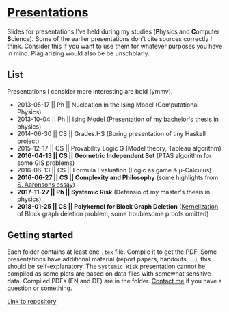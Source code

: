 # [Presentations](https://github.com/oerpli/Presentations/)

Slides for presentations I've held during my studies (**P**hysics and **C**omputer **S**cience). Some of the earlier presentations don't cite sources correctly I think. Consider this if you want to use them for whatever purposes you have in mind. Plagiarizing would also be be unscholarly.

## List

Presentations I consider more interesting are bold (ymmv).

* 2013-05-17 || Ph || Nucleation in the Ising Model (Computational Physics)
* 2013-10-04 || Ph || Ising Model (Presentation of my bachelor's thesis in physics)
* 2014-06-30 || CS || Grades.HS (Boring presentation of tiny Haskell project)
* 2015-12-17 || CS || Provability Logic G (Model theory, Tableau algorithm)
* **2016-04-13 || CS || Geometric Independent Set** (PTAS algorithm for some GIS problems)
* 2016-06-13 || CS || Formula Evaluation (Logic as game & μ-Calculus)
* **2016-06-27 || CS || Complexity and Philosophy** (some highlights from [S. Aaronsons essay](http://www.scottaaronson.com/papers/philos.pdf))
* **2017-11-27 || Ph || Systemic Risk** (Defensio of my master's thesis in physics)
* **2018-01-25 || CS || Polykernel for Block Graph Deletion** ([Kernelization](https://en.wikipedia.org/wiki/Kernelization) of Block graph deletion problem, some troublesome proofs omitted)


## Getting started

Each folder contains at least one `.tex` file. Compile it to get the PDF. Some presentations have additional material (report papers, handouts, ...), this should be self-explanatory. 
The `Systemic Risk` presentation cannot be compiled as some plots are based on data files with somewhat sensitive data. Compiled PDFs (EN and DE) are in the folder. [Contact me](http://twitter.com/oerpli) if you have a question or something. 

[Link to repository](https://github.com/oerpli/Presentations/)
